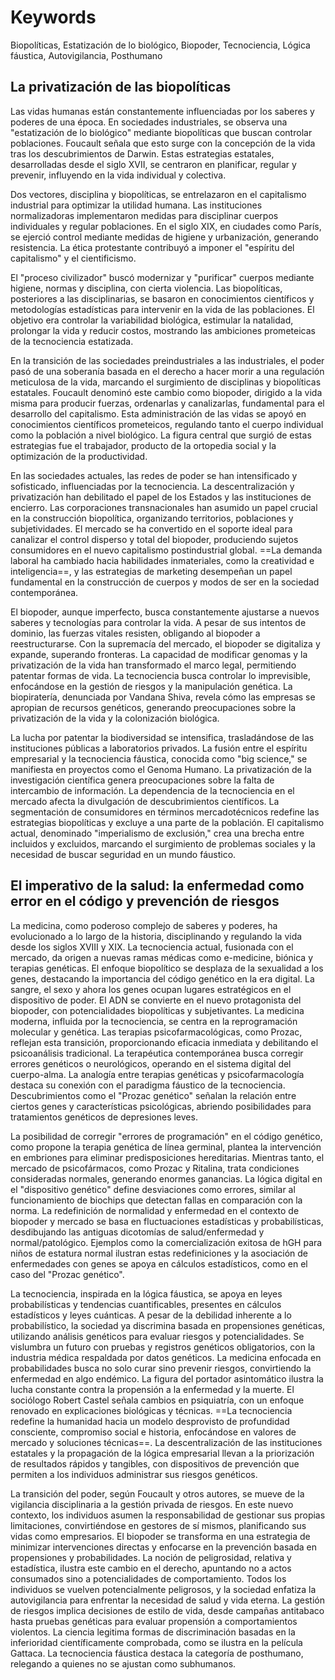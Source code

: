 # Keywords

Biopolíticas, Estatización de lo biológico, Biopoder, Tecnociencia, Lógica fáustica, Autovigilancia, Posthumano

## La privatización de las biopolíticas

Las vidas humanas están constantemente influenciadas por los saberes y poderes de una época. En sociedades industriales, se observa una "estatización de lo biológico" mediante biopolíticas que buscan controlar poblaciones. Foucault señala que esto surge con la concepción de la vida tras los descubrimientos de Darwin. Estas estrategias estatales, desarrolladas desde el siglo XVII, se centraron en planificar, regular y prevenir, influyendo en la vida individual y colectiva.

Dos vectores, disciplina y biopolíticas, se entrelazaron en el capitalismo industrial para optimizar la utilidad humana. Las instituciones normalizadoras implementaron medidas para disciplinar cuerpos individuales y regular poblaciones. En el siglo XIX, en ciudades como París, se ejerció control mediante medidas de higiene y urbanización, generando resistencia. La ética protestante contribuyó a imponer el "espíritu del capitalismo" y el cientificismo.

El "proceso civilizador" buscó modernizar y "purificar" cuerpos mediante higiene, normas y disciplina, con cierta violencia. Las biopolíticas, posteriores a las disciplinarias, se basaron en conocimientos científicos y metodologías estadísticas para intervenir en la vida de las poblaciones. El objetivo era controlar la variabilidad biológica, estimular la natalidad, prolongar la vida y reducir costos, mostrando las ambiciones prometeicas de la tecnociencia estatizada.

En la transición de las sociedades preindustriales a las industriales, el poder pasó de una soberanía basada en el derecho a hacer morir a una regulación meticulosa de la vida, marcando el surgimiento de disciplinas y biopolíticas estatales. Foucault denominó este cambio como biopoder, dirigido a la vida misma para producir fuerzas, ordenarlas y canalizarlas, fundamental para el desarrollo del capitalismo. Esta administración de las vidas se apoyó en conocimientos científicos prometeicos, regulando tanto el cuerpo individual como la población a nivel biológico. La figura central que surgió de estas estrategias fue el trabajador, producto de la ortopedia social y la optimización de la productividad.

En las sociedades actuales, las redes de poder se han intensificado y sofisticado, influenciadas por la tecnociencia. La descentralización y privatización han debilitado el papel de los Estados y las instituciones de encierro. Las corporaciones transnacionales han asumido un papel crucial en la construcción biopolítica, organizando territorios, poblaciones y subjetividades. El mercado se ha convertido en el soporte ideal para canalizar el control disperso y total del biopoder, produciendo sujetos consumidores en el nuevo capitalismo postindustrial global. ==La demanda laboral ha cambiado hacia habilidades inmateriales, como la creatividad e inteligencia==, y las estrategias de marketing desempeñan un papel fundamental en la construcción de cuerpos y modos de ser en la sociedad contemporánea.

El biopoder, aunque imperfecto, busca constantemente ajustarse a nuevos saberes y tecnologías para controlar la vida. A pesar de sus intentos de dominio, las fuerzas vitales resisten, obligando al biopoder a reestructurarse. Con la supremacía del mercado, el biopoder se digitaliza y expande, superando fronteras. La capacidad de modificar genomas y la privatización de la vida han transformado el marco legal, permitiendo patentar formas de vida. La tecnociencia busca controlar lo imprevisible, enfocándose en la gestión de riesgos y la manipulación genética. La biopiratería, denunciada por Vandana Shiva, revela cómo las empresas se apropian de recursos genéticos, generando preocupaciones sobre la privatización de la vida y la colonización biológica.

La lucha por patentar la biodiversidad se intensifica, trasladándose de las instituciones públicas a laboratorios privados. La fusión entre el espíritu empresarial y la tecnociencia fáustica, conocida como "big science," se manifiesta en proyectos como el Genoma Humano. La privatización de la investigación científica genera preocupaciones sobre la falta de intercambio de información. La dependencia de la tecnociencia en el mercado afecta la divulgación de descubrimientos científicos. La segmentación de consumidores en términos mercadotécnicos redefine las estrategias biopolíticas y excluye a una parte de la población. El capitalismo actual, denominado "imperialismo de exclusión," crea una brecha entre incluidos y excluidos, marcando el surgimiento de problemas sociales y la necesidad de buscar seguridad en un mundo fáustico.

## El imperativo de la salud: la enfermedad como error en el código y prevención de riesgos

La medicina, como poderoso complejo de saberes y poderes, ha evolucionado a lo largo de la historia, disciplinando y regulando la vida desde los siglos XVIII y XIX. La tecnociencia actual, fusionada con el mercado, da origen a nuevas ramas médicas como e-medicine, biónica y terapias genéticas. El enfoque biopolítico se desplaza de la sexualidad a los genes, destacando la importancia del código genético en la era digital. La sangre, el sexo y ahora los genes ocupan lugares estratégicos en el dispositivo de poder. El ADN se convierte en el nuevo protagonista del biopoder, con potencialidades biopolíticas y subjetivantes. La medicina moderna, influida por la tecnociencia, se centra en la reprogramación molecular y genética. Las terapias psicofarmacológicas, como Prozac, reflejan esta transición, proporcionando eficacia inmediata y debilitando el psicoanálisis tradicional. La terapéutica contemporánea busca corregir errores genéticos o neurológicos, operando en el sistema digital del cuerpo-alma. La analogía entre terapias genéticas y psicofarmacología destaca su conexión con el paradigma fáustico de la tecnociencia. Descubrimientos como el "Prozac genético" señalan la relación entre ciertos genes y características psicológicas, abriendo posibilidades para tratamientos genéticos de depresiones leves.

La posibilidad de corregir "errores de programación" en el código genético, como propone la terapia genética de línea germinal, plantea la intervención en embriones para eliminar predisposiciones hereditarias. Mientras tanto, el mercado de psicofármacos, como Prozac y Ritalina, trata condiciones consideradas normales, generando enormes ganancias. La lógica digital en el "dispositivo genético" define desviaciones como errores, similar al funcionamiento de biochips que detectan fallas en comparación con la norma. La redefinición de normalidad y enfermedad en el contexto de biopoder y mercado se basa en fluctuaciones estadísticas y probabilísticas, desdibujando las antiguas dicotomías de salud/enfermedad y normal/patológico. Ejemplos como la comercialización exitosa de hGH para niños de estatura normal ilustran estas redefiniciones y la asociación de enfermedades con genes se apoya en cálculos estadísticos, como en el caso del "Prozac genético".

La tecnociencia, inspirada en la lógica fáustica, se apoya en leyes probabilísticas y tendencias cuantificables, presentes en cálculos estadísticos y leyes cuánticas. A pesar de la debilidad inherente a lo probabilístico, la sociedad ya discrimina basada en propensiones genéticas, utilizando análisis genéticos para evaluar riesgos y potencialidades. Se vislumbra un futuro con pruebas y registros genéticos obligatorios, con la industria médica respaldada por datos genéticos. La medicina enfocada en probabilidades busca no solo curar sino prevenir riesgos, convirtiendo la enfermedad en algo endémico. La figura del portador asintomático ilustra la lucha constante contra la propensión a la enfermedad y la muerte. El sociólogo Robert Castel señala cambios en psiquiatría, con un enfoque renovado en explicaciones biológicas y técnicas. ==La tecnociencia redefine la humanidad hacia un modelo desprovisto de profundidad consciente, compromiso social e historia, enfocándose en valores de mercado y soluciones técnicas==. La descentralización de las instituciones estatales y la propagación de la lógica empresarial llevan a la priorización de resultados rápidos y tangibles, con dispositivos de prevención que permiten a los individuos administrar sus riesgos genéticos.

La transición del poder, según Foucault y otros autores, se mueve de la vigilancia disciplinaria a la gestión privada de riesgos. En este nuevo contexto, los individuos asumen la responsabilidad de gestionar sus propias limitaciones, convirtiéndose en gestores de sí mismos, planificando sus vidas como empresarios. El biopoder se transforma en una estrategia de minimizar intervenciones directas y enfocarse en la prevención basada en propensiones y probabilidades. La noción de peligrosidad, relativa y estadística, ilustra este cambio en el derecho, apuntando no a actos consumados sino a potencialidades de comportamiento. Todos los individuos se vuelven potencialmente peligrosos, y la sociedad enfatiza la autovigilancia para enfrentar la necesidad de salud y vida eterna. La gestión de riesgos implica decisiones de estilo de vida, desde campañas antitabaco hasta pruebas genéticas para evaluar propensión a comportamientos violentos. La ciencia legitima formas de discriminación basadas en la inferioridad científicamente comprobada, como se ilustra en la película Gattaca. La tecnociencia fáustica destaca la categoría de posthumano, relegando a quienes no se ajustan como subhumanos.
